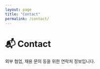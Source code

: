 ```yaml
---
layout: page
title: "Contact"
permalink: /contact/
---
```


# 📬 Contact
외부 협업, 채용 문의 등을 위한 연락처 정보입니다. 